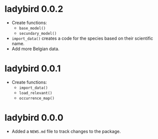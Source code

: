 # ladybird 0.0.2

* Create functions:
    * `base_model()`
    * `secundary_model()`
* `import_data()` creates a code for the species based on their scientific name.
* Add more Belgian data.

# ladybird 0.0.1

* Create functions:
    * `import_data()`
    * `load_relevant()`
    * `occurrence_map()`

# ladybird 0.0.0

* Added a `NEWS.md` file to track changes to the package.
